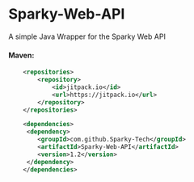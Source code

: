 # Sparky-Web-API
A simple Java Wrapper for the Sparky Web API
#### Maven:
```xml
	<repositories>
		<repository>
		    <id>jitpack.io</id>
		    <url>https://jitpack.io</url>
		</repository>
	</repositories>

    <dependencies>
	 <dependency>
	    <groupId>com.github.Sparky-Tech</groupId>
	    <artifactId>Sparky-Web-API</artifactId>
	    <version>1.2</version>
	 </dependency>
    </dependencies>
```

